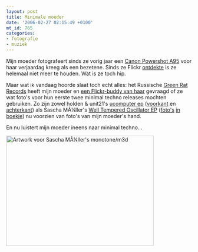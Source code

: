 ```yaml
---
layout: post
title: Minimale moeder
date: '2006-02-27 02:15:49 +0100'
mt_id: 765
categories:
- fotografie
- muziek
---
```

Mijn moeder fotografeert sinds ze vorig jaar een <a href="http://www.canon.nl/For_Home/Product_Finder/Cameras/Digital/PowerShot_A95/">Canon Powershot A95</a> voor haar verjaardag kreeg als een bezetene. Sinds ze Flickr <a href="http://www.flickr.com/photos/hannyb/">ontdekte</a> is ze helemaal niet meer te houden. Wat is ze toch hip.

Maar wat ik vandaag hoorde slaat toch echt alles: het Russische <a href="http://therathole.nnov.ru/en/green/">Green Rat Records</a> heeft mijn moeder en <a href="http://www.flickr.com/people/smartfat/">een Flickr-buddy van haar</a> gevraagd of ze wat foto's voor hun eerste twee minimal techno releases mochten gebruiken. Zo zijn zowel holden & unit21's <a href="http://therathole.nnov.ru/en/green/grat001.htm">ucomputer ep</a> (<a href="http://ia300816.eu.archive.org/2/items/grat001/grat001cover-front.jpg">voorkant</a> en <a href="http://www.archive.org/download/grat001/grat001cover-back.jpg">achterkant</a>) als Sascha MÃ¼ller's <a href="http://therathole.nnov.ru/en/green/grat002.htm">Well Tempered Oscillator EP</a> (<a href="http://ia300802.eu.archive.org/2/items/grat002/grat002art-01-s600erze5t.jpg">foto's</a> <a href="http://ia300803.eu.archive.org/2/items/grat002/grat002art-02-monotone-m3d.jpg">in</a> <a href="http://ia300803.eu.archive.org/2/items/grat002/grat002art-03-smog-voice.jpg">boekje</a>) nu voorzien van foto's van mijn moeder's hand.

En nu luistert mijn moeder ineens naar minimal techno...

<img src="{{ site.url }}/images/grat002art-02-monotone-m3d.jpg" width="400" height="300" alt="Artwork voor Sascha MÃ¼ller's monotone/m3d" />
